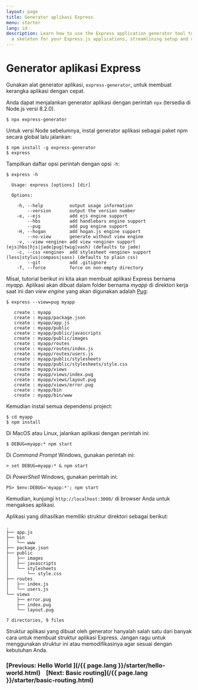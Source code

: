 ```yaml
---
layout: page
title: Generator aplikasi Express
menu: starter
lang: id
description: Learn how to use the Express application generator tool to quickly create
  a skeleton for your Express.js applications, streamlining setup and configuration.
---
```


# Generator aplikasi Express

Gunakan alat generator aplikasi, `express-generator`, untuk membuat kerangka aplikasi dengan cepat.

Anda dapat menjalankan generator aplikasi dengan perintah `npx` (tersedia di Node.js versi 8.2.0).

```console
$ npx express-generator
```

Untuk versi Node sebelumnya, instal generator aplikasi sebagai paket npm secara global lalu jalankan:

```console
$ npm install -g express-generator
$ express
```

Tampilkan daftar opsi perintah dengan opsi `-h`:

```console
$ express -h

  Usage: express [options] [dir]

  Options:

    -h, --help          output usage information
        --version       output the version number
    -e, --ejs           add ejs engine support
        --hbs           add handlebars engine support
        --pug           add pug engine support
    -H, --hogan         add hogan.js engine support
        --no-view       generate without view engine
    -v, --view <engine> add view <engine> support (ejs|hbs|hjs|jade|pug|twig|vash) (defaults to jade)
    -c, --css <engine>  add stylesheet <engine> support (less|stylus|compass|sass) (defaults to plain css)
        --git           add .gitignore
    -f, --force         force on non-empty directory
```

Misal, tutorial berikut ini kita akan membuat aplikasi Express bernama _myapp_. Aplikasi akan dibuat dalam folder bernama _myapp_ di direktori kerja saat ini dan _view engine_ yang akan digunakan adalah <a href="https://pugjs.org/" target="_blank" title="Pug documentation">Pug</a>:

```console
$ express --view=pug myapp

   create : myapp
   create : myapp/package.json
   create : myapp/app.js
   create : myapp/public
   create : myapp/public/javascripts
   create : myapp/public/images
   create : myapp/routes
   create : myapp/routes/index.js
   create : myapp/routes/users.js
   create : myapp/public/stylesheets
   create : myapp/public/stylesheets/style.css
   create : myapp/views
   create : myapp/views/index.pug
   create : myapp/views/layout.pug
   create : myapp/views/error.pug
   create : myapp/bin
   create : myapp/bin/www
```

Kemudian instal semua dependensi project:

```console
$ cd myapp
$ npm install
```

Di MacOS atau Linux, jalankan aplikasi dengan perintah ini:

```console
$ DEBUG=myapp:* npm start
```

Di _Command Prompt_ Windows, gunakan perintah ini:

```console
> set DEBUG=myapp:* & npm start
```

Di _PowerShell_ Windows, gunakan perintah ini:

```console
PS> $env:DEBUG='myapp:*'; npm start
```


Kemudian, kunjungi `http://localhost:3000/` di browser Anda untuk mengakses aplikasi.

Aplikasi yang dihasilkan memiliki struktur direktori sebagai berikut:

```console
.
├── app.js
├── bin
│   └── www
├── package.json
├── public
│   ├── images
│   ├── javascripts
│   └── stylesheets
│       └── style.css
├── routes
│   ├── index.js
│   └── users.js
└── views
    ├── error.pug
    ├── index.pug
    └── layout.pug

7 directories, 9 files
```

<div class="doc-box doc-info" markdown="1">
Struktur aplikasi yang dibuat oleh generator hanyalah salah satu dari banyak cara untuk membuat struktur aplikasi Express. Jangan ragu untuk menggunakan struktur ini atau memodifikasinya agar sesuai dengan kebutuhan Anda.
</div>

###  [Previous: Hello World ](/{{ page.lang }}/starter/hello-world.html)&nbsp;&nbsp;&nbsp;&nbsp;[Next: Basic routing](/{{ page.lang }}/starter/basic-routing.html)
